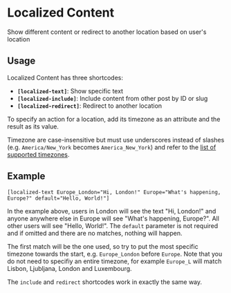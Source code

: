 # Localized Content

Show different content or redirect to another location based on user's location

## Usage

Localized Content has three shortcodes:

- **`[localized-text]`**: Show specific text
- **`[localized-include]`**: Include content from other post by ID or slug
- **`[localized-redirect]`**: Redirect to another location

To specify an action for a location, add its timezone as an attribute and the result as its value.

Timezone are case-insensitive but must use underscores instead of slashes (e.g. `America/New_York` becomes `America_New_York`) and refer to the [list of supported timezones](http://php.net/manual/en/timezones.php).

## Example

```
[localized-text Europe_London="Hi, London!" Europe="What's happening, Europe?" default="Hello, World!"]
```

In the example above, users in London will see the text "Hi, London!" and anyone anywhere else in Europe will see "What's happening, Europe?". All other users will see "Hello, World!". The `default` parameter is not required and if omitted and there are no matches, nothing will happen.

The first match will be the one used, so try to put the most specific timezone towards the start, e.g. `Europe_London` before `Europe`. Note that you do not need to specifiy an entire timezone, for example `Europe_L` will match Lisbon, Ljubljana, London and Luxembourg.

The `include` and `redirect` shortcodes work in exactly the same way.